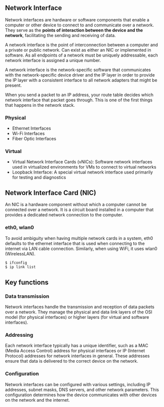 ## Network Interface

Network interfaces are hardware or software components that enable a computer or other device to connect to and communicate over a network. They serve as the **points of interaction between the device and the network**, facilitating the sending and receiving of data.

A network interface is the point of interconnection between a computer and a private or public network. Can exist as either an NIC or implemented in software. As all endpoints of a network must be uniquely addressable, each network interface is assigned a unique number.

A network interface is the network-specific software that communicates with the network-specific device driver and the IP layer in order to provide the IP layer with a consistent interface to all network adapters that might be present.

When you send a packet to an IP address, your route table decides which network interface that packet goes through. This is one of the first things that happens in the network stack.

### Physical

- Ethernet Interfaces
- Wi-Fi Interfaces
- Fiber Optic Interfaces

### Virtual

- Virtual Network Interface Cards (vNICs): Software network interfaces used in virtualized environments for VMs to connect to virtual networks
- Loopback Interface: A special virtual network interface used primarily for testing and diagnostics

## Network Interface Card (NIC)

An NIC is a hardware component without which a computer cannot be connected over a network. It is a circuit board installed in a computer that provides a dedicated network connection to the computer.

### eth0, wlan0

To avoid ambiguity when having multiple network cards in a system, eth0 defaults to the ethernet interface that is used when connecting to the internet via LAN cable connection. Similarly, when using WiFi, it uses wlan0 (WirelessLAN).

```sh
$ ifconfig
$ ip link list
```

## Key functions

### Data transmission

Network interfaces handle the transmission and reception of data packets over a network. They manage the physical and data link layers of the OSI model (for physical interfaces) or higher layers (for virtual and software interfaces).

### Addressing

Each network interface typically has a unique identifier, such as a MAC (Media Access Control) address for physical interfaces or IP (Internet Protocol) addresses for network interfaces in general. These addresses ensure that data is delivered to the correct device on the network.

### Configuration

Network interfaces can be configured with various settings, including IP addresses, subnet masks, DNS servers, and other network parameters. This configuration determines how the device communicates with other devices on the network and the internet.
